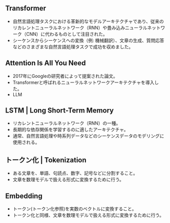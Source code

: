 <!-- 記事タイトル:用語解説集-機械学習-深層学習-言語系 -->
<!-- 記事URL:https://github.com/takata150802/tech_glossary/blob/main/output/ml-dl-nlp.md# -->

## Transformer  <!-- entry_word_and_anchor:ML_DL_NLP_Transformer -->

- 自然言語処理タスクにおける革新的なモデルアーキテクチャであり、従来のリカレントニューラルネットワーク（RNN）や畳み込みニューラルネットワーク（CNN）に代わるものとして注目された。
- シーケンスからシーケンスへの変換（例: 機械翻訳）、文章の生成、質問応答などのさまざまな自然言語処理タスクで成功を収めました。

## Attention Is All You Need <!-- entry_word_and_anchor:ML_DL_NLP_AttentionIsAllYouNeed -->
- 2017年にGoogleの研究者によって提案された論文。
- Transformerと呼ばれるニューラルネットワークアーキテクチャを導入した。
- LLM

## LSTM | Long Short-Term Memory <!-- entry_word_and_anchor:ML_DL_NLP_LSTM -->
- リカレントニューラルネットワーク（RNN）の一種。
- 長期的な依存関係を学習するのに適したアーキテクチャ。
- 通常、自然言語処理や時系列データなどのシーケンスデータのモデリングに使用される。

## トークン化 | Tokenization  <!-- entry_word_and_anchor:ML_DL_NLP_Tokenization -->
- ある文章を、単語、句読点、数字、記号などに分割すること。
- 文章を数理モデルで扱える形式に変換するために行う。

## Embedding <!-- entry_word_and_anchor:ML_DL_NLP_Embedding -->
- トークン(トークン化参照)を実数のベクトルに変換すること。
- トークン化と同様、文章を数理モデルで扱える形式に変換するために行う。
